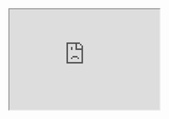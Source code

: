 <iframe src="https://invidocs.miolus.de/#/" title="InviteChecker - The best choice to track invites, welcome people, rank users on leaderboards and host giveaways with ease." width=300 height=200></iframe>